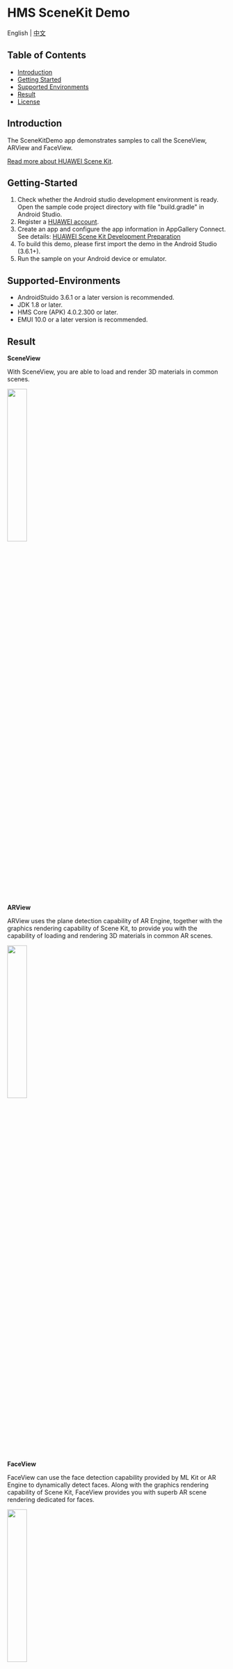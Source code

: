 # HMS SceneKit Demo
English | [中文](README_ZH.md)
## Table of Contents

* [Introduction](#introduction)
* [Getting Started](#getting-started)
* [Supported Environments](#supported-environments)
* [Result](#result)
* [License](#license)

## Introduction

The SceneKitDemo app demonstrates samples to call the SceneView, ARView and FaceView.

[Read more about HUAWEI Scene Kit](https://developer.huawei.com/consumer/en/hms/huawei-scenekit).

## Getting-Started

   1. Check whether the Android studio development environment is ready. Open the sample code project directory with file "build.gradle" in Android Studio.
   2. Register a [HUAWEI account](https://developer.huawei.com/consumer).
   3. Create an app and configure the app information in AppGallery Connect.
      See details: [HUAWEI Scene Kit Development Preparation](https://developer.huawei.com/consumer/en/doc/development/graphics-Guides/dev-process-0000001064186384)
   4. To build this demo, please first import the demo in the Android Studio (3.6.1+).
   5. Run the sample on your Android device or emulator.

## Supported-Environments

* AndroidStuido 3.6.1 or a later version is recommended.
* JDK 1.8 or later.
* HMS Core (APK) 4.0.2.300 or later.
* EMUI 10.0 or a later version is recommended.

## Result
**SceneView**

With SceneView, you are able to load and render 3D materials in common scenes.

<img src="SceneKitDemo/SceneView.gif" width = 30% height = 30%> 

**ARView**

ARView uses the plane detection capability of AR Engine, together with the graphics rendering capability of Scene Kit, to provide you with the capability of loading and rendering 3D materials in common AR scenes.

<img src="SceneKitDemo/ARView.gif" width = 30% height = 30%>

**FaceView**

FaceView can use the face detection capability provided by ML Kit or AR Engine to dynamically detect faces. Along with the graphics rendering capability of Scene Kit, FaceView provides you with superb AR scene rendering dedicated for faces.

<img src="SceneKitDemo/FaceView.gif" width = 30% height = 30%>

## Question or issues
If you want to evaluate more about HMS Core, [r/HMSCore on Reddit](https://www.reddit.com/r/HuaweiDevelopers/) is for you to keep up with latest news about HMS Core, and to exchange insights with other developers.

If you have questions about how to use HMS samples, try the following options:
- [Stack Overflow](https://stackoverflow.com/questions/tagged/huawei-mobile-services?tab=Votes) is the best place for any programming questions. Be sure to tag your question with 
`huawei-mobile-services`.
- [Huawei Developer Forum](https://forums.developer.huawei.com/forumPortal/en/home?fid=0101187876626530001) HMS Core Module is great for general questions, or seeking recommendations and opinions.

If you run into a bug in our samples, please submit an [issue](https://github.com/HMS-Core/hms-scene-demo/issues) to the Repository. Even better you can submit a [Pull Request](https://github.com/HMS-Core/hms-scene-demo/pulls) with a fix.

## License

SceneKitDemo is licensed under the [Apache License, version 2.0](http://www.apache.org/licenses/LICENSE-2.0).

3D model 'Mjolnir' (no modified) published by Star Conflict under the [Creative Commons Attribution license](https://creativecommons.org/licenses/by/4.0/legalcode).

Learn more about [Mjolnir](https://sketchfab.com/3d-models/mjolnir-c8e9020d658649238ee3cfc1c1d64a68).

3D model 'Robo_OBJ_pose4' (no modified) published by Artem Shupa-Dubrova under the [Creative Commons Attribution-NoDerivatives 4.0 International license](https://creativecommons.org/licenses/by-nd/4.0/legalcode).

Learn more about [Robo_OBJ_pose4](https://sketchfab.com/3d-models/robo-obj-pose4-uaeYu2fwakD1e1bWp5Cxu3XAqrt).
